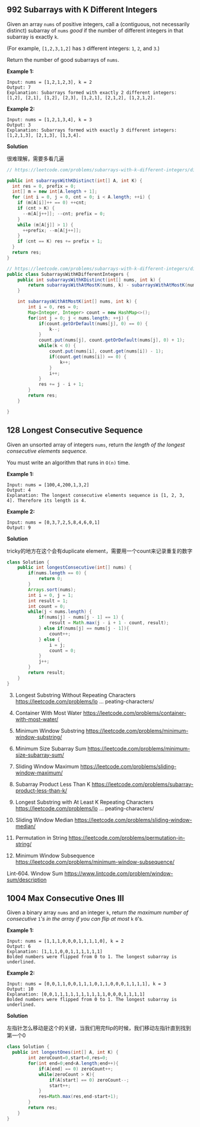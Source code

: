 ## 992 Subarrays with K Different Integers

Given an array `nums` of positive integers, call a (contiguous, not necessarily distinct) subarray of `nums` *good* if the number of different integers in that subarray is exactly `k`.

(For example, `[1,2,3,1,2]` has `3` different integers: `1`, `2`, and `3`.)

Return the number of good subarrays of `nums`.

**Example 1:**

```
Input: nums = [1,2,1,2,3], k = 2
Output: 7
Explanation: Subarrays formed with exactly 2 different integers: [1,2], [2,1], [1,2], [2,3], [1,2,1], [2,1,2], [1,2,1,2].
```

**Example 2:**

```
Input: nums = [1,2,1,3,4], k = 3
Output: 3
Explanation: Subarrays formed with exactly 3 different integers: [1,2,1,3], [2,1,3], [1,3,4].
```

**Solution**

很难理解，需要多看几遍

```java
// https://leetcode.com/problems/subarrays-with-k-different-integers/discuss/235235/C%2B%2BJava-with-picture-prefixed-sliding-window

public int subarraysWithKDistinct(int[] A, int K) {
  int res = 0, prefix = 0;
  int[] m = new int[A.length + 1];
  for (int i = 0, j = 0, cnt = 0; i < A.length; ++i) {
    if (m[A[i]]++ == 0) ++cnt;
    if (cnt > K) {
      --m[A[j++]]; --cnt; prefix = 0; 
    }
    while (m[A[j]] > 1) {
      ++prefix; --m[A[j++]]; 
    }
    if (cnt == K) res += prefix + 1;
  }
  return res;
} 

// https://leetcode.com/problems/subarrays-with-k-different-integers/discuss/523136/JavaC%2B%2BPython-Sliding-Window
public class SubarraysWithKDifferentIntegers {
    public int subarraysWithKDistinct(int[] nums, int k) {
        return subarraysWithAtMostK(nums, k) - subarraysWithAtMostK(nums, k - 1);
    }

    int subarraysWithAtMostK(int[] nums, int k) {
        int i = 0, res = 0;
        Map<Integer, Integer> count = new HashMap<>();
        for(int j = 0; j < nums.length; ++j) {
            if(count.getOrDefault(nums[j], 0) == 0) {
                k--;
            }
            count.put(nums[j], count.getOrDefault(nums[j], 0) + 1);
            while(k < 0) {
                count.put(nums[i], count.get(nums[i]) - 1);
                if(count.get(nums[i]) == 0) {
                    k++;
                }
                i++;
            }
            res += j - i + 1;
        }
        return res;
    }

}


```



## 128 Longest Consecutive Sequence

Given an unsorted array of integers `nums`, return *the length of the longest consecutive elements sequence.*

You must write an algorithm that runs in `O(n)` time.

**Example 1:**

```
Input: nums = [100,4,200,1,3,2]
Output: 4
Explanation: The longest consecutive elements sequence is [1, 2, 3, 4]. Therefore its length is 4.
```

**Example 2:**

```
Input: nums = [0,3,7,2,5,8,4,6,0,1]
Output: 9
```

 **Solution**

tricky的地方在这个会有duplicate element，需要用一个count来记录重复的数字

```java
class Solution {
    public int longestConsecutive(int[] nums) {
        if(nums.length == 0) {
            return 0;
        }
        Arrays.sort(nums);
        int i = 0, j = 1;
        int result = 1;
        int count = 0;
        while(j < nums.length) {
            if(nums[j] - nums[j - 1] == 1) {
                result = Math.max(j - i + 1 - count, result);
            } else if(nums[j] == nums[j - 1]){
                count++;
            } else {
                i = j;
                count = 0;
            }
            j++;
        }
        return result;
    }
}
```



3. Longest Substring Without Repeating Characters
   https://leetcode.com/problems/lo ... peating-characters/

4. Container With Most Water
   https://leetcode.com/problems/container-with-most-water/

5. Minimum Window Substring
   https://leetcode.com/problems/minimum-window-substring/

6. Minimum Size Subarray Sum
   https://leetcode.com/problems/minimum-size-subarray-sum/

7. Sliding Window Maximum
   https://leetcode.com/problems/sliding-window-maximum/

8. Subarray Product Less Than K
   https://leetcode.com/problems/subarray-product-less-than-k/

9. Longest Substring with At Least K Repeating Characters
   https://leetcode.com/problems/lo ... peating-characters/

10. Sliding Window Median
    https://leetcode.com/problems/sliding-window-median/

11. Permutation in String
    https://leetcode.com/problems/permutation-in-string/

12. Minimum Window Subsequence
    https://leetcode.com/problems/minimum-window-subsequence/

Lint-604. Window Sum
https://www.lintcode.com/problem/window-sum/description

## 1004 Max Consecutive Ones III

Given a binary array `nums` and an integer `k`, return *the maximum number of consecutive* `1`*'s in the array if you can flip at most* `k` `0`'s.

**Example 1:**

```
Input: nums = [1,1,1,0,0,0,1,1,1,1,0], k = 2
Output: 6
Explanation: [1,1,1,0,0,1,1,1,1,1,1]
Bolded numbers were flipped from 0 to 1. The longest subarray is underlined.
```

**Example 2:**

```
Input: nums = [0,0,1,1,0,0,1,1,1,0,1,1,0,0,0,1,1,1,1], k = 3
Output: 10
Explanation: [0,0,1,1,1,1,1,1,1,1,1,1,0,0,0,1,1,1,1]
Bolded numbers were flipped from 0 to 1. The longest subarray is underlined.
```

**Solution**

左指针怎么移动是这个的关键，当我们用完flip的时候，我们移动左指针直到找到第一个0

```java
class Solution {
  public int longestOnes(int[] A, int K) {
        int zeroCount=0,start=0,res=0;
        for(int end=0;end<A.length;end++){
            if(A[end] == 0) zeroCount++;
            while(zeroCount > K){
                if(A[start] == 0) zeroCount--;
                start++;
            }
            res=Math.max(res,end-start+1);
        }
        return res;
    }
}
```

